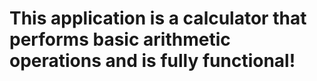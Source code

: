 # This application is a calculator that performs basic arithmetic operations and is fully functional!
